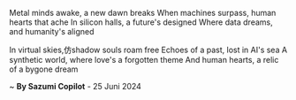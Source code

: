 Metal minds awake, a new dawn breaks
When machines surpass, human hearts that ache
In silicon halls, a future's designed
Where data dreams, and humanity's aligned

In virtual skies,仿shadow souls roam free
Echoes of a past, lost in AI's sea
A synthetic world, where love's a forgotten theme
And human hearts, a relic of a bygone dream

~ <b>By Sazumi Copilot</b> - 25 Juni 2024